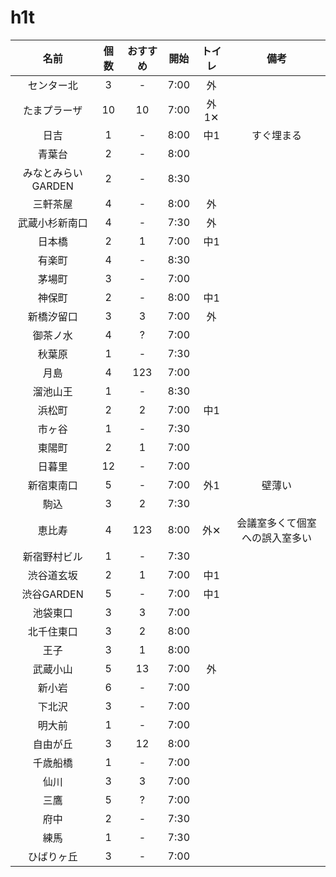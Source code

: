 # h1t

|名前|個数|おすすめ|開始|トイレ|備考|
|:-:|:-:|:-:|:-:|:-:|:-:|
|センター北|3|-|7:00|外||
|たまプラーザ|10|10|7:00|外1✕||
|日吉|1|-|8:00|中1|すぐ埋まる|
|青葉台|2|-|8:00|||
|みなとみらいGARDEN|2|-|8:30||
|三軒茶屋|4|-|8:00|外||
|武蔵小杉新南口|4|-|7:30|外||
|日本橋|2|1|7:00|中1||
|有楽町|4|-|8:30|||
|茅場町|3|-|7:00|||
|神保町|2|-|8:00|中1||
|新橋汐留口|3|3|7:00|外||
|御茶ノ水|4|?|7:00|||
|秋葉原|1|-|7:30|||
|月島|4|123|7:00|||
|溜池山王|1|-|8:30|||
|浜松町|2|2|7:00|中1||
|市ヶ谷|1|-|7:30|||
|東陽町|2|1|7:00|||
|日暮里|12|-|7:00|||
|新宿東南口|5|-|7:00|外1|壁薄い|
|駒込|3|2|7:30|||
|恵比寿|4|123|8:00|外✕|会議室多くて個室への誤入室多い|
|新宿野村ビル|1|-|7:30|||
|渋谷道玄坂|2|1|7:00|中1||
|渋谷GARDEN|5|-|7:00|中1||
|池袋東口|3|3|7:00|||
|北千住東口|3|2|8:00|||
|王子|3|1|8:00|||
|武蔵小山|5|13|7:00|外||
|新小岩|6|-|7:00|||
|下北沢|3|-|7:00|||
|明大前|1|-|7:00|||
|自由が丘|3|12|8:00|||
|千歳船橋|1|-|7:00|||
|仙川|3|3|7:00|||
|三鷹|5|?|7:00|||
|府中|2|-|7:30|||
|練馬|1|-|7:30|||
|ひばりヶ丘|3|-|7:00|||


